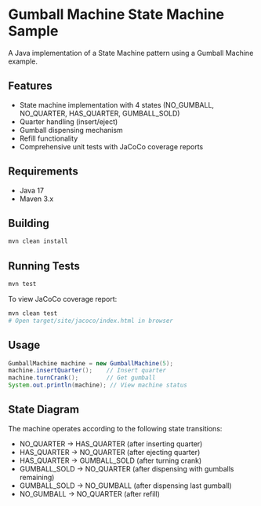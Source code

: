 # Gumball Machine State Machine Sample

A Java implementation of a State Machine pattern using a Gumball Machine example.

## Features

- State machine implementation with 4 states (NO_GUMBALL, NO_QUARTER, HAS_QUARTER, GUMBALL_SOLD)
- Quarter handling (insert/eject)
- Gumball dispensing mechanism
- Refill functionality
- Comprehensive unit tests with JaCoCo coverage reports

## Requirements

- Java 17
- Maven 3.x

## Building

```bash
mvn clean install
```

## Running Tests

```bash
mvn test
```

To view JaCoCo coverage report:
```bash
mvn clean test
# Open target/site/jacoco/index.html in browser
```

## Usage

```java
GumballMachine machine = new GumballMachine(5);
machine.insertQuarter();    // Insert quarter
machine.turnCrank();        // Get gumball
System.out.println(machine); // View machine status
```

## State Diagram

The machine operates according to the following state transitions:

- NO_QUARTER → HAS_QUARTER (after inserting quarter)
- HAS_QUARTER → NO_QUARTER (after ejecting quarter)
- HAS_QUARTER → GUMBALL_SOLD (after turning crank)
- GUMBALL_SOLD → NO_QUARTER (after dispensing with gumballs remaining)
- GUMBALL_SOLD → NO_GUMBALL (after dispensing last gumball)
- NO_GUMBALL → NO_QUARTER (after refill)